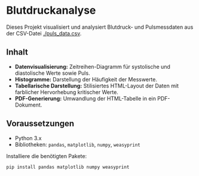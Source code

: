 # Blutdruckanalyse

Dieses Projekt visualisiert und analysiert Blutdruck- und Pulsmessdaten aus der CSV-Datei [./puls_data.csv](puls_data.csv).

## Inhalt

- **Datenvisualisierung:** Zeitreihen-Diagramm für systolische und diastolische Werte sowie Puls.
- **Histogramme:** Darstellung der Häufigkeit der Messwerte.
- **Tabellarische Darstellung:** Stilisiertes HTML-Layout der Daten mit farblicher Hervorhebung kritischer Werte.
- **PDF-Generierung:** Umwandlung der HTML-Tabelle in ein PDF-Dokument.

## Voraussetzungen

- Python 3.x
- Bibliotheken: `pandas`, `matplotlib`, `numpy`, `weasyprint`

Installiere die benötigten Pakete:

```sh
pip install pandas matplotlib numpy weasyprint